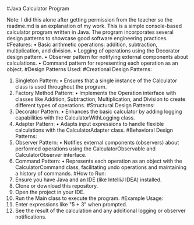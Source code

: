 #Java Calculator Program

Note: I did this alone after getting permission from the teacher so the readme.md is an explanation of my work.
This is a simple console-based calculator program written in Java. The program incorporates several design patterns to showcase good software engineering practices.
#Features:
•	Basic arithmetic operations: addition, subtraction, multiplication, and division.
•	Logging of operations using the Decorator design pattern.
•	Observer pattern for notifying external components about calculations.
•	Command pattern for representing each operation as an object.
#Design Patterns Used:
#Creational Design Patterns:
1.	Singleton Pattern:
•	Ensures that a single instance of the Calculator class is used throughout the program.
2.	Factory Method Pattern:
•	Implements the Operation interface with classes like Addition, Subtraction, Multiplication, and Division to create different types of operations.
#Structural Design Patterns:
1.	Decorator Pattern:
•	Enhances the basic calculator by adding logging capabilities with the CalculatorWithLogging class.
2.	Adapter Pattern:
•	Adapts input expressions to handle flexible calculations with the CalculatorAdapter class.
#Behavioral Design Patterns:
1.	Observer Pattern:
•	Notifies external components (observers) about performed operations using the CalculatorObservable and CalculatorObserver interface.
2.	Command Pattern:
•	Represents each operation as an object with the CalculatorCommand class, facilitating undo operations and maintaining a history of commands.
#How to Run:
1.	Ensure you have Java and an IDE (like IntelliJ IDEA) installed.
2.	Clone or download this repository.
3.	Open the project in your IDE.
4.	Run the Main class to execute the program.
#Example Usage:
1.	Enter expressions like "5 + 3" when prompted.
2.	See the result of the calculation and any additional logging or observer notifications.
